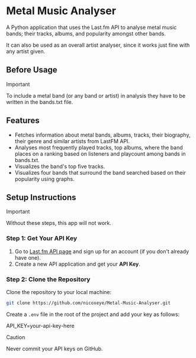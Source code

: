 # Metal Music Analyser

A Python application that uses the Last.fm API to analyse metal music bands; their tracks, albums, and popularity amongst other bands.

It can also be used as an overall artist analyser, since it works just fine with any artist given.

## Before Usage
> [!IMPORTANT]
> To include a metal band (or any band or artist) in analysis they have to be written in the bands.txt file.

## Features

- Fetches information about metal bands, albums, tracks, their biography, their genre and similar artists from LastFM API.
- Analyses most frequently played tracks, top albums, where the band places on a ranking based on listeners and playcount among bands in bands.txt.
- Visualizes the band's top five tracks.
- Visualizes four bands that surround the band searched based on their popularity using graphs.

## Setup Instructions

> [!IMPORTANT]
> Without these steps, this app will not work.

### Step 1: Get Your API Key

1. Go to [Last.fm API page](https://www.last.fm/api) and sign up for an account (if you don't already have one).
2. Create a new API application and get your **API Key**.

### Step 2: Clone the Repository

Clone the repository to your local machine:

```bash
git clone https://github.com/nicoxeye/Metal-Music-Analyser.git
```

Create a `.env` file in the root of the project and add your key as follows:

API_KEY=your-api-key-here

> [!CAUTION]
> Never commit your API keys on GitHub.
